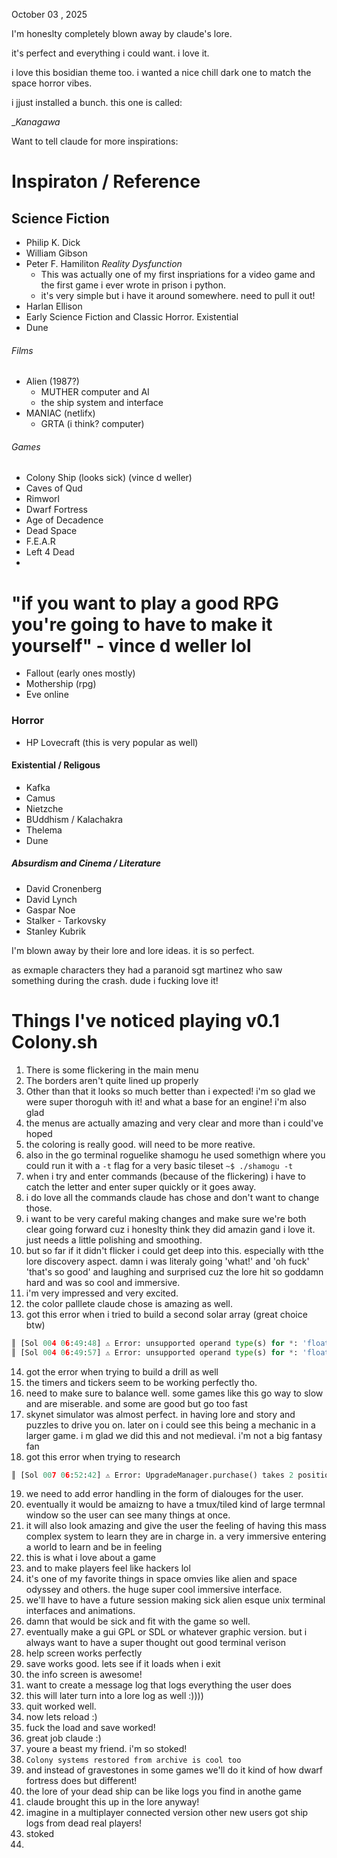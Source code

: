 October 03 , 2025

I'm honeslty completely blown away by claude's lore. 

it's perfect and everything i could want. i love it. 

i love this bosidian theme too. i wanted a nice chill dark one to match the space horror vibes. 

i jjust installed a bunch. this one is called: 

__Kanagawa_

Want to tell claude for more inspirations: 

# Inspiraton / Reference
## Science Fiction 

- Philip K. Dick
- William Gibson
- Peter F. Hamiliton _Reality Dysfunction_ 
	- This was actually one of my first inspriations for a video game and the first game i ever wrote in prison i python. 
	- it's very simple but i have it around somewhere. need to pull it out!
- Harlan Ellison
- Early Science Fiction and Classic Horror. Existential
- Dune

###### Films

- Alien (1987?)
	- MUTHER computer and AI
	- the ship system and interface
- MANIAC (netlifx)
	- GRTA (i think? computer)
###### Games
- Colony Ship (looks sick) (vince d weller)
- Caves of Qud
- Rimworl
- Dwarf Fortress
- Age of Decadence
- Dead Space
- F.E.A.R
- Left 4 Dead
- 
# "if you want to play a good RPG you're going to have to make it yourself" - vince d weller lol

- Fallout (early ones mostly)
- Mothership (rpg)
- Eve online

### Horror 
- HP Lovecraft (this is very popular as well)

#### Existential / Religous
- Kafka
- Camus
- Nietzche
- BUddhism / Kalachakra
- Thelema
- Dune 

##### Absurdism and Cinema / Literature
- David Cronenberg
- David Lynch
- Gaspar Noe
- Stalker - Tarkovsky
- Stanley Kubrik


I'm blown away by their lore and lore ideas. it is so perfect. 

as exmaple characters they had a paranoid sgt martinez who saw something during the crash. dude i fucking love it!

# Things I've noticed playing v0.1 Colony.sh

1. There is some flickering in the main menu
2. The borders aren't quite lined up properly
3. Other than that it looks so much better than i expected! i'm so glad we were super thoroguh with it! and what a base for an engine! i'm also glad 
4. the menus are actually amazing and very clear and more than i could've hoped
5. the coloring is really good. will need to be more reative. 
6. also in the go terminal roguelike shamogu he used somethign where you could run it with a `-t` flag for a very basic tileset
		 `~$ ./shamogu -t`
7. when i try and enter commands (because of the flickering) i have to catch the letter and enter super quickly or it goes away. 
8. i do love all the commands claude has chose and don't want to change those. 
9. i want to be very careful making changes and make sure we're both clear going forward cuz i honeslty think they did amazin gand i love it. just needs a little polishing and smoothing. 
10. but so far if it didn't flicker i could get deep into this. especially with tthe lore discovery aspect. damn i was literaly going 'what!' and 'oh fuck' 'that's so good' and laughing and surprised cuz the lore hit so goddamn hard and was so cool and immersive. 
11. i'm very impressed and very excited. 
12. the color palllete claude chose is amazing as well. 
13. got this error when i tried to build a second solar array (great choice btw)
```python
║ [Sol 004 06:49:48] ⚠ Error: unsupported operand type(s) for *: 'float' and 'ResourceManager' ║
║ [Sol 004 06:49:57] ⚠ Error: unsupported operand type(s) for *: 'float' and 'ResourceManager' ║
```

14. got the error when trying to build a drill as well
15. the timers and tickers seem to be working perfectly tho. 
16. need to make sure to balance well. some games like this go way to slow and are miserable. and some are good but go too fast
17. skynet simulator was almost perfect. in having lore and story and puzzles to drive you on. later on i could see this being a mechanic in a larger game. i m glad we did this and not medieval. i'm not a big fantasy fan
18. got this error when trying to research
```python
║ [Sol 007 06:52:42] ⚠ Error: UpgradeManager.purchase() takes 2 positional arguments but 3 were given ║
```
19. we need to add error handling in the form of dialouges for the user. 
20. eventually it would be amaizng to have a tmux/tiled kind of large termnal window so the user can see many things at once. 
21. it will also look amazing and give the user the feeling of having this mass complex system to learn they are in charge in. a very immersive entering a world to learn and be in feeling
22. this is what i love about a game
23. and to make players feel like hackers lol
24. it's one of my favorite things in space omvies like alien and space odyssey and others. the huge super cool immersive interface. 
25. we'll have to have a future session making sick alien esque unix terminal interfaces and animations. 
26. damn that would be sick and fit with the game so well. 
27. eventually make a gui GPL or SDL or whatever graphic version. but i always want to have a super thought out good terminal verison
28. help screen works perfectly
29. save works good. lets see if it loads when i exit
30. the info screen is awesome!
31. want to create a message log that logs everything the user does
32. this will later turn into a lore log as well :))))
33. quit worked well. 
34. now lets reload :)
35. fuck the load and save worked! 
36. great job claude :)
37. youre a beast my friend. i'm so stoked!
38. `Colony systems restored from archive is cool too`
39. and instead of gravestones in some games we'll do it kind of how dwarf fortress does but different!
40. the lore of your dead ship can be like logs you find in anothe game
41. claude brought this up in the lore anyway!
42. imagine in a multiplayer connected version other new users got ship logs from dead real players!
43. stoked
44. 